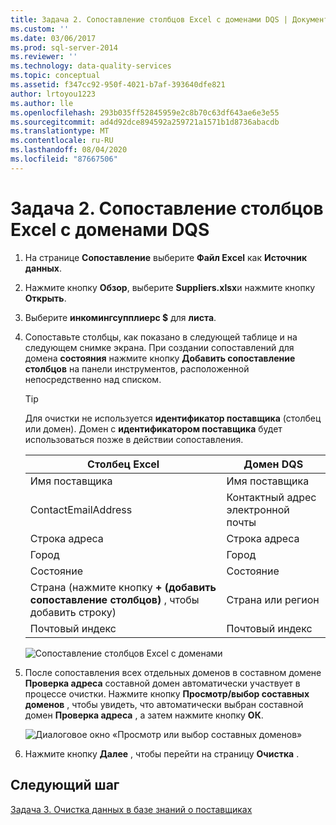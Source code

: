 ```yaml
---
title: Задача 2. Сопоставление столбцов Excel с доменами DQS | Документация Майкрософт
ms.custom: ''
ms.date: 03/06/2017
ms.prod: sql-server-2014
ms.reviewer: ''
ms.technology: data-quality-services
ms.topic: conceptual
ms.assetid: f347cc92-950f-4021-b7af-393640dfe821
author: lrtoyou1223
ms.author: lle
ms.openlocfilehash: 293b035ff52845959e2c8b70c63df643ae6e3e55
ms.sourcegitcommit: ad4d92dce894592a259721a1571b1d8736abacdb
ms.translationtype: MT
ms.contentlocale: ru-RU
ms.lasthandoff: 08/04/2020
ms.locfileid: "87667506"
---
```

# <a name="task-2-mapping-excel-columns-to-dqs-domains"></a>Задача 2. Сопоставление столбцов Excel с доменами DQS
    
1.  На странице **Сопоставление** выберите **Файл Excel** как **Источник данных**.  
  
2.  Нажмите кнопку **Обзор**, выберите **Suppliers.xlsx**и нажмите кнопку **Открыть**.  
  
3.  Выберите **инкомингсупплиерс $** для **листа**.  
  
4.  Сопоставьте столбцы, как показано в следующей таблице и на следующем снимке экрана. При создании сопоставлений для домена **состояния** нажмите кнопку **Добавить сопоставление столбцов** на панели инструментов, расположенной непосредственно над списком.  
  
    > [!TIP]  
    >  Для очистки не используется **идентификатор поставщика** (столбец или домен). Домен с **идентификатором поставщика** будет использоваться позже в действии сопоставления.  
  
    |Столбец Excel|Домен DQS|  
    |------------------|----------------|  
    |Имя поставщика|Имя поставщика|  
    |ContactEmailAddress|Контактный адрес электронной почты|  
    |Строка адреса|Строка адреса|  
    |Город|Город|  
    |Состояние|Состояние|  
    |Страна (нажмите кнопку **+ (добавить сопоставление столбцов)** , чтобы добавить строку)|Страна или регион|  
    |Почтовый индекс|Почтовый индекс|  
  
     ![Сопоставление столбцов Excel с доменами](../../2014/tutorials/media/et-mappingexcelcolumnstodqsdomains-01.jpg "Сопоставление столбцов Excel с доменами")  
  
5.  После сопоставления всех отдельных доменов в составном домене **Проверка адреса** составной домен автоматически участвует в процессе очистки. Нажмите кнопку **Просмотр/выбор составных доменов** , чтобы увидеть, что автоматически выбран составной домен **Проверка адреса** , а затем нажмите кнопку **ОК**.  
  
     ![Диалоговое окно «Просмотр или выбор составных доменов»](../../2014/tutorials/media/et-mappingexcelcolumnstodqsdomains-02.jpg "Диалоговое окно «Просмотр или выбор составных доменов»")  
  
6.  Нажмите кнопку **Далее** , чтобы перейти на страницу **Очистка** .  
  
## <a name="next-step"></a>Следующий шаг  
 [Задача 3. Очистка данных в базе знаний о поставщиках](../../2014/tutorials/task-3-cleansing-data-against-the-suppliers-knowledge-base.md)  
  
  
